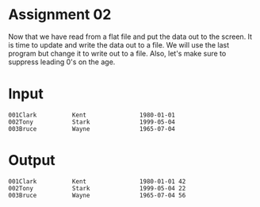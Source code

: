 # Assignment 02

Now that we have read from a flat file and put the data out to the screen. It is time to update and write the data out to a file. We will use the last program but change it to write out to a file. Also, let's make sure to suppress leading 0's on the age.

# Input
```
001Clark          Kent               1980-01-01
002Tony           Stark              1999-05-04
003Bruce          Wayne              1965-07-04
```

# Output
```
001Clark          Kent               1980-01-01 42
002Tony           Stark              1999-05-04 22
003Bruce          Wayne              1965-07-04 56
```